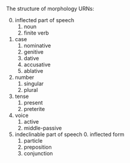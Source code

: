 
The structure of morphology URNs:

0. inflected part of speech
   1. noun
   2. finite verb
1. case
   1. nominative
   2. genitive
   3. dative
   4. accusative
   5. ablative
2. number
    1. singular
    2. plural
3. tense
    1. present
    2. preterite
4. voice
    1. active
    2. middle-passive
5. indeclinable part of speech
    0. inflected form
    1. particle
    2. preposition
    3. conjunction